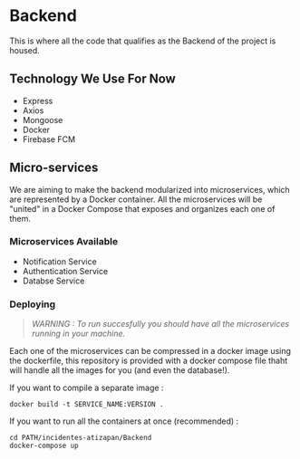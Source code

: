 # Backend
This is where all the code that qualifies as the Backend of the project is housed.

## Technology We Use For Now
- Express 
- Axios
- Mongoose
- Docker
- Firebase FCM

## Micro-services 
We are aiming to make the backend modularized into microservices, which are represented by a Docker container. All the microservices will be "united" in a Docker Compose that exposes and organizes each one of them.

### Microservices Available
- Notification Service
- Authentication Service
- Databse Service 

### Deploying
> _WARNING : To run succesfully you should have all the microservices running in your machine._

Each one of the microservices can be compressed in a docker image using the dockerfile, this repository is provided with a docker compose file thaht will handle all the images for you (and even the database!).

If you want to compile a separate image : 

`docker build -t SERVICE_NAME:VERSION .`

If you want to run all the containers at once (recommended) :

```
cd PATH/incidentes-atizapan/Backend
docker-compose up
```
